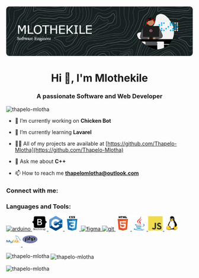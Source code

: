 ![Banner](https://github.com/Thapelo-Mlotha/accountImages/blob/0e73e0f2751decbd3256441e1ee4a426617cd8e0/github-header-image.png)
<h1 align="center">Hi 👋, I'm Mlothekile</h1>
<h3 align="center">A passionate Software and Web Developer</h3>
<!-- <img align="right" alt="</Coding...>" width="400" scr="https://www.youtube.com/redirect?event=video_description&redir_token=QUFFLUhqazRFdVNvMlQ3WTJnRDEyelV0VXBicVNJS0ZZZ3xBQ3Jtc0tsRlFTV3ViY2lWOU1rcmU5TTFDcVNyT3NrMlVTejBrQkt3MFpnWjBDQUdTLUQ2cDhFM0ZSYlc3SDByY2NKbmlRek44RW5ncnNqM2wwR3BrSE1HRFNISmRJeHRBV1BFTF9vOGE2YVFkckNsUk9EaHUySQ&q=https%3A%2F%2Fcdn.dribbble.com%2Fusers%2F1162077%2Fscreenshots%2F3848914%2Fprogrammer.gif&v=G-EGDH50hGE"> -->



<p align="left"> <img src="https://komarev.com/ghpvc/?username=thapelo-mlotha&label=Profile%20views&color=0e75b6&style=flat" alt="thapelo-mlotha" /> </p>

- 🔭 I’m currently working on **Chicken Bot**

- 🌱 I’m currently learning **Lavarel**

- 👨‍💻 All of my projects are available at [https://github.com/Thapelo-Mlotha](https://github.com/Thapelo-Mlotha)

- 💬 Ask me about **C++**

- 📫 How to reach me **thapelomlotha@outlook.com**

<h3 align="left">Connect with me:</h3>
<p align="left">
</p>

<h3 align="left">Languages and Tools:</h3>
<p align="left"> <a href="https://www.arduino.cc/" target="_blank" rel="noreferrer"> <img src="https://cdn.worldvectorlogo.com/logos/arduino-1.svg" alt="arduino" width="40" height="40"/> </a> <a href="https://getbootstrap.com" target="_blank" rel="noreferrer"> <img src="https://raw.githubusercontent.com/devicons/devicon/master/icons/bootstrap/bootstrap-plain-wordmark.svg" alt="bootstrap" width="40" height="40"/> </a> <a href="https://www.w3schools.com/cpp/" target="_blank" rel="noreferrer"> <img src="https://raw.githubusercontent.com/devicons/devicon/master/icons/cplusplus/cplusplus-original.svg" alt="cplusplus" width="40" height="40"/> </a> <a href="https://www.w3schools.com/css/" target="_blank" rel="noreferrer"> <img src="https://raw.githubusercontent.com/devicons/devicon/master/icons/css3/css3-original-wordmark.svg" alt="css3" width="40" height="40"/> </a> <a href="https://www.figma.com/" target="_blank" rel="noreferrer"> <img src="https://www.vectorlogo.zone/logos/figma/figma-icon.svg" alt="figma" width="40" height="40"/> </a> <a href="https://git-scm.com/" target="_blank" rel="noreferrer"> <img src="https://www.vectorlogo.zone/logos/git-scm/git-scm-icon.svg" alt="git" width="40" height="40"/> </a> <a href="https://www.w3.org/html/" target="_blank" rel="noreferrer"> <img src="https://raw.githubusercontent.com/devicons/devicon/master/icons/html5/html5-original-wordmark.svg" alt="html5" width="40" height="40"/> </a> <a href="https://www.java.com" target="_blank" rel="noreferrer"> <img src="https://raw.githubusercontent.com/devicons/devicon/master/icons/java/java-original.svg" alt="java" width="40" height="40"/> </a> <a href="https://developer.mozilla.org/en-US/docs/Web/JavaScript" target="_blank" rel="noreferrer"> <img src="https://raw.githubusercontent.com/devicons/devicon/master/icons/javascript/javascript-original.svg" alt="javascript" width="40" height="40"/> </a> <a href="https://www.linux.org/" target="_blank" rel="noreferrer"> <img src="https://raw.githubusercontent.com/devicons/devicon/master/icons/linux/linux-original.svg" alt="linux" width="40" height="40"/> </a> <a href="https://www.mysql.com/" target="_blank" rel="noreferrer"> <img src="https://raw.githubusercontent.com/devicons/devicon/master/icons/mysql/mysql-original-wordmark.svg" alt="mysql" width="40" height="40"/> </a> <a href="https://www.php.net" target="_blank" rel="noreferrer"> <img src="https://raw.githubusercontent.com/devicons/devicon/master/icons/php/php-original.svg" alt="php" width="40" height="40"/> </a> </p>

<p><img align="left" src="https://github-readme-stats.vercel.app/api/top-langs?username=thapelo-mlotha&show_icons=true&locale=en&layout=compact" alt="thapelo-mlotha" /></p>

<p>&nbsp;<img align="center" src="https://github-readme-stats.vercel.app/api?username=thapelo-mlotha&show_icons=true&locale=en" alt="thapelo-mlotha" /></p>

<p><img align="center" src="https://github-readme-streak-stats.herokuapp.com/?user=thapelo-mlotha&" alt="thapelo-mlotha" /></p>

